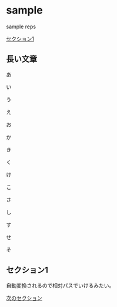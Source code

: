 # sample
sample reps

[セクション1](#%E3%82%BB%E3%82%AF%E3%82%B7%E3%83%A7%E3%83%B31)

## 長い文章

あ

い

う

え

お

か

き

く

け

こ

さ

し

す

せ

そ

## セクション1

自動変換されるので相対パスでいけるみたい。

[次のセクション](test.md#%E6%AC%A1%E3%81%AE%E3%82%BB%E3%82%AF%E3%82%B7%E3%83%A7%E3%83%B3)
